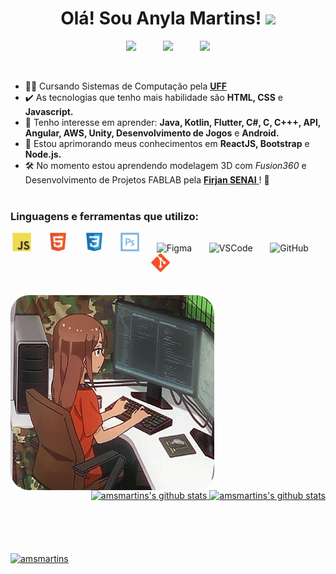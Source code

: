 <!--
**amsmartins/amsmartins** is a ✨ _special_ ✨ repository because its `README.md` (this file) appears on your GitHub profile.


<!-- INTRO -->
<h1 align="center">Olá! Sou Anyla Martins! <img src="https://raw.githubusercontent.com/iampavangandhi/iampavangandhi/master/gifs/Hi.gif" width="30px"></h1>
<!-- <h3 align="center">Uma brasileira apaixonada por tecnologia</h3> -->


<!-- CONTATO -->
<p align="center">
<a href="https://github.com/amsmartins">
<img src="https://img.shields.io/badge/github-%23100000.svg?&style=for-the-badge&logo=github&logoColor=white&link=mailto:https://github.com/amsmartins"></a>
&nbsp;&nbsp;&nbsp;&nbsp;&nbsp;&nbsp;&nbsp;&nbsp;&nbsp;
    
<a href="mailto:anylamartins@id.uff.br">
<img src="https://img.shields.io/badge/gmail-D14836?&style=for-the-badge&logo=gmail&logoColor=white&link=mailto:anylamartins@id.uff.br"></a>
&nbsp;&nbsp;&nbsp;&nbsp;&nbsp;&nbsp;&nbsp;&nbsp;&nbsp;
  
<a href="https://www.linkedin.com/in/amsmartins">
<img src="https://img.shields.io/badge/linkedin-%230077B5.svg?&style=for-the-badge&logo=linkedin&logoColor=white&link=mailto:https://www.linkedin.com/in/amsmartins/"></a>
</p><br>


<!-- SOBRE SIM -->
- 👨‍🎓 Cursando Sistemas de Computação pela <a href="https://www.uff.br/?q=curso/tecnologia-em-sistemas-de-computacao-ead/1122221/tecnologico/niteroi">**UFF**</a>
- ✔️ As tecnologias que tenho mais habilidade são **HTML, CSS** e **Javascript.**
- 🎯 Tenho interesse em aprender: **Java, Kotlin, Flutter, C#, C, C+++, API, Angular, AWS, Unity, Desenvolvimento de Jogos**  e **Android.**
- 🔭 Estou aprimorando meus conhecimentos em **ReactJS, Bootstrap**  e **Node.js.**
- 🛠 No momento estou aprendendo modelagem 3D com *Fusion360* e Desenvolvimento de Projetos FABLAB pela <a href="https://www.fablabs.io/labs/fablabcaxias">**Firjan SENAI** </a>! 🌳
<br><br>


<!-- SKILLS -->
<h3>Linguagens e ferramentas que utilizo:</h3>
<div align="center" style="display: inline-block">
<img width="30" src="https://raw.githubusercontent.com/devicons/devicon/master/icons/javascript/javascript-original.svg" alt="Javascript">
&nbsp;&nbsp;&nbsp;&nbsp;&nbsp;
<img width="30" src="https://raw.githubusercontent.com/devicons/devicon/master/icons/html5/html5-original.svg" alt="HTML5">
&nbsp;&nbsp;&nbsp;&nbsp;&nbsp;
<img width="30" src="https://raw.githubusercontent.com/devicons/devicon/master/icons/css3/css3-original.svg" alt="CSS3">
&nbsp;&nbsp;&nbsp;&nbsp;&nbsp;
<img width="30" src="https://raw.githubusercontent.com/devicons/devicon/master/icons/photoshop/photoshop-line.svg" alt="Photoshop"/>
&nbsp;&nbsp;&nbsp;&nbsp;&nbsp;
<img width="30" src="https://www.vectorlogo.zone/logos/figma/figma-icon.svg" alt="Figma"/>
&nbsp;&nbsp;&nbsp;&nbsp;&nbsp;
<img width="30" src="https://cdn.jsdelivr.net/gh/devicons/devicon/icons/vscode/vscode-original.svg" alt="VSCode"/>
&nbsp;&nbsp;&nbsp;&nbsp;&nbsp;
<img width="30" src="https://cdn.jsdelivr.net/gh/devicons/devicon/icons/github/github-original.svg" alt="GitHub"/>
&nbsp;&nbsp;&nbsp;&nbsp;&nbsp;
<img width="30" src="https://raw.githubusercontent.com/devicons/devicon/master/icons/git/git-original.svg" alt="Git"/>
&nbsp;&nbsp;&nbsp;&nbsp;&nbsp;
</div> <br> <br> <br>


<!--  GIF -->
<img align="left" width="326" height="312" style="border-radius:30px;" src="https://github.com/amsmartins/amsmartins/raw/main/assets/ahagon-umiko_code.gif">
    
    
<!-- STATS E GIF -->
<div align="right">
<a href="https://github.com/amsmartins/github-readme-stats">
  <img height="150em" src="https://github-readme-stats.vercel.app/api?username=amsmartins&show_icons=true&theme=tokyonight&include_all_commits=true&count_private=true" alt="amsmartins's github stats"/>
  <img height="150em" src="https://github-readme-stats.vercel.app/api/top-langs/?username=amsmartins&layout=compact&langs_count=7&theme=tokyonight&show_icons=true" alt="amsmartins's github stats"/>
</div><br><br>


<!-- VISITAS -->
<br><br>
<img align="center" src="https://komarev.com/ghpvc/?username=amsmartinse&color=red&style=plastic" alt="amsmartins"/>


